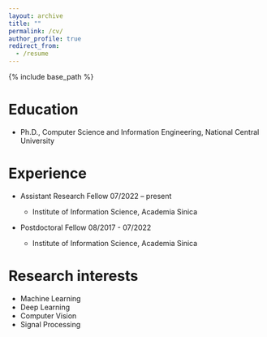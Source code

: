 ```yaml
---
layout: archive
title: ""
permalink: /cv/
author_profile: true
redirect_from:
  - /resume
---
```


{% include base_path %}

Education
======
* Ph.D., Computer Science and Information Engineering, National Central University

Experience
======
* Assistant Research Fellow 07/2022 – present
  * Institute of Information Science, Academia Sinica

* Postdoctoral Fellow 08/2017 - 07/2022
  * Institute of Information Science, Academia Sinica

Research interests
======
* Machine Learning
* Deep Learning
* Computer Vision
* Signal Processing
